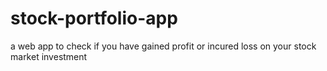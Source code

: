 # stock-portfolio-app
 a web app to check if you have gained profit or incured loss on your stock market investment
